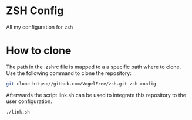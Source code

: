 # ZSH Config

All my configuration for zsh

# How to clone

The path in the .zshrc file is mapped to a a specific path where to clone. Use the following command to clone the repository:

``` bash
git clone https://github.com/VogelFree/zsh.git zsh-config
```

Afterwards the script link.sh can be used to integrate this repository to the user configuration.

``` bash
./link.sh
```
